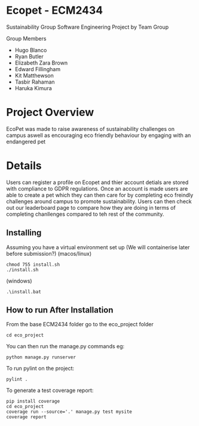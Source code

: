 # Ecopet - ECM2434
Sustainability Group Software Engineering Project by Team Group

Group Members
- Hugo Blanco
- Ryan Butler
- Elizabeth Zara Brown
- Edward Fillingham
- Kit Matthewson
- Tasbir Rahaman
- Haruka Kimura

# Project Overview 
EcoPet was made to raise awareness of sustainability challenges on campus aswell as encouraging eco friendly behaviour by engaging with an endangered pet 

# Details 
Users can register a profile on Ecopet and thier account detials are stored with compliance to GDPR regulations.
Once an account is made users are able to create a pet which they can then care for by completing eco freindly challenges around campus to promote sustainability. 
Users can then check out our leaderboard page to compare how they are doing in terms of completing chanllenges compared to teh rest of the community. 

## Installing
Assuming you have a virtual environment set up (We will containerise later before submission?)
(macos/linux)
```shell
chmod 755 install.sh
./install.sh
```
(windows)
```shell
.\install.bat
```

## How to run After Installation
From the base ECM2434 folder go to the eco_project folder 
```shell
cd eco_project
```

You can then run the manage.py commands eg:
```shell
python manage.py runserver
```

To run pylint on the project:
```shell
pylint .
```

To generate a test coverage report:
```shell
pip install coverage
cd eco_project
coverage run --source='.' manage.py test mysite
coverage report
```
